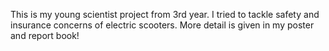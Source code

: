 This is my young scientist project from 3rd year. I tried to tackle safety and insurance concerns of electric scooters. More detail is given in my poster and report book!
